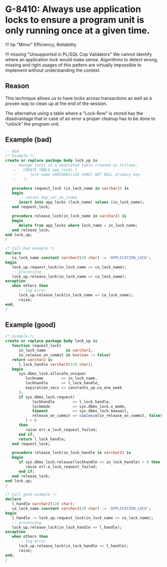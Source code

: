 # G-8410: Always use application locks to ensure a program unit is only running once at a given time.

!!! tip "Minor"
    Efficiency, Reliability

!!! missing "Unsupported in PL/SQL Cop Validators"
    We cannot identify where an application lock would make sense. Algorithms to detect wrong, missing and right usages of this pattern are virtually impossible to implement without understanding the context.

## Reason

This technique allows us to have locks across transactions as well as a proven way to clean up at the end of the session.

The alternative using a table where a “Lock-Row” is stored has the disadvantage that in case of an error a proper cleanup has to be done to “unlock” the program unit.

## Example (bad)

``` sql
-- Bad
/* Example */
create or replace package body lock_up is
   -- manage locks in a dedicated table created as follows:
   --   CREATE TABLE app_locks (
   --      lock_name VARCHAR2(128 CHAR) NOT NULL primary key
   --   );

   procedure request_lock (in_lock_name in varchar2) is
   begin
      -- raises dup_val_on_index
      insert into app_locks (lock_name) values (in_lock_name);
   end request_lock;

   procedure release_lock(in_lock_name in varchar2) is
   begin
      delete from app_locks where lock_name = in_lock_name;
   end release_lock;
end lock_up;
/

/* Call bad example */
declare
   co_lock_name constant varchar2(30 char) := 'APPLICATION_LOCK';
begin
   lock_up.request_lock(in_lock_name => co_lock_name);
   -- processing
   lock_up.release_lock(in_lock_name => co_lock_name);
exception
   when others then
      -- log error
      lock_up.release_lock(in_lock_name => co_lock_name);
      raise;
end;
/
```

## Example (good)

``` sql
/* Example */
create or replace package body lock_up is
   function request_lock(
      in_lock_name         in varchar2,
      in_release_on_commit in boolean := false) 
   return varchar2 is
      l_lock_handle varchar2(128 char);
   begin
      sys.dbms_lock.allocate_unique(
         lockname        => in_lock_name,
         lockhandle      => l_lock_handle,
         expiration_secs => constants_up.co_one_week
      );
      if sys.dbms_lock.request(
            lockhandle        => l_lock_handle,
            lockmode          => sys.dbms_lock.x_mode,
            timeout           => sys.dbms_lock.maxwait,
            release_on_commit => coalesce(in_release_on_commit, false)
         ) > 0 
      then
         raise err.e_lock_request_failed;
      end if;
      return l_lock_handle;
   end request_lock;

   procedure release_lock(in_lock_handle in varchar2) is
   begin
      if sys.dbms_lock.release(lockhandle => in_lock_handle) > 0 then
         raise err.e_lock_request_failed;
      end if;
   end release_lock;
end lock_up;
/

/* Call good example */
declare
   l_handle varchar2(128 char);
   co_lock_name constant varchar2(30 char) := 'APPLICATION_LOCK';
begin
   l_handle := lock_up.request_lock(in_lock_name => co_lock_name);
   -- processing
   lock_up.release_lock(in_lock_handle => l_handle);
exception
   when others then
      -- log error
      lock_up.release_lock(in_lock_handle => l_handle);
      raise;
end;
/
```

